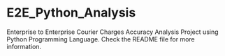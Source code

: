 # E2E_Python_Analysis
Enterprise to Enterprise Courier Charges Accuracy Analysis Project using Python Programming Language. Check the README file for more information.
